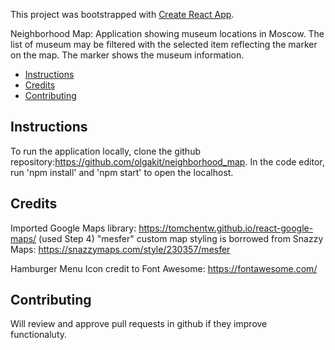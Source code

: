 This project was bootstrapped with [Create React App](https://github.com/facebook/create-react-app).

Neighborhood Map: Application showing museum locations in Moscow. The list of museum may be filtered with the selected item reflecting the marker on the map. The marker shows the museum information. 


* [Instructions](#instructions)
* [Credits](#credits)
* [Contributing](#contributing)

## Instructions ##

To run the application locally, clone the github repository:https://github.com/olgakit/neighborhood_map.
In the code editor, run 'npm install' and 'npm start' to open the localhost.

## Credits ##

Imported Google Maps library: https://tomchentw.github.io/react-google-maps/ (used Step 4)
"mesfer" custom map styling is borrowed from Snazzy Maps: https://snazzymaps.com/style/230357/mesfer

Hamburger Menu Icon credit to Font Awesome: https://fontawesome.com/

## Contributing ##

Will review and approve pull requests in github if they improve functionaluty. 
